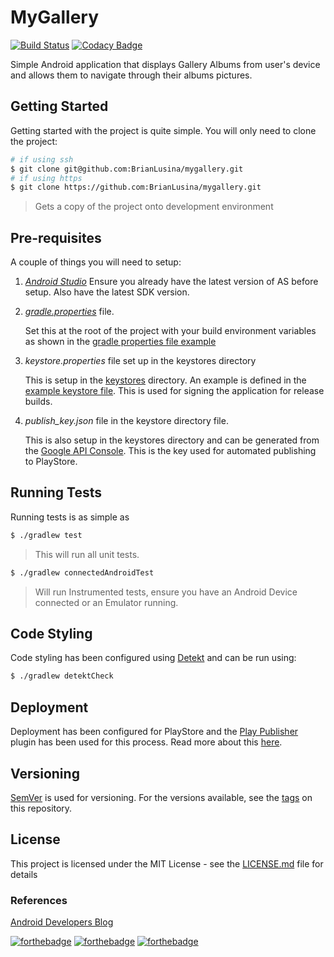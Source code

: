 # MyGallery

[![Build Status](https://www.bitrise.io/app/e240ce32d7bab980/status.svg?token=WyjkV9jju1NVA4QL8LSTvQ)](https://www.bitrise.io/app/e240ce32d7bab980)
[![Codacy Badge](https://api.codacy.com/project/badge/Grade/a52748da9ba24fc79678fe12d6861d54)](https://www.codacy.com/app/BrianLusina/mygallery?utm_source=github.com&amp;utm_medium=referral&amp;utm_content=BrianLusina/mygallery&amp;utm_campaign=Badge_Grade)

Simple Android application that displays Gallery Albums from user's device and allows them to navigate through their albums pictures.

## Getting Started

Getting started with the project is quite simple. You will only need to clone the project:

```bash
# if using ssh
$ git clone git@github.com:BrianLusina/mygallery.git
# if using https
$ git clone https://github.com:BrianLusina/mygallery.git
```
> Gets a copy of the project onto development environment

## Pre-requisites

A couple of things you will need to setup:

1. *[Android Studio](https://developer.android.com/studio/index.html)*
    Ensure you already have the latest version of AS before setup. Also have the latest SDK version.
 
2. *[gradle.properties](https://docs.gradle.org/current/userguide/build_environment.html)* file.
    
    Set this at the root of the project with your build environment variables as shown in the [gradle properties file example](./gradle.example.properties)

3. *keystore.properties* file set up in the keystores directory
    
    This is setup in the [keystores](./keystores) directory. An example is defined in the [example keystore file](./keystores/keystore.example.properties).
    This is used for signing the application for release builds.
    
4. *publish_key.json* file in the keystore directory file.

    This is also setup in the keystores directory and can be generated from the [Google API Console](https://console.cloud.google.com/apis?pli=1). This is the key used for automated publishing to PlayStore.
 
## Running Tests

Running tests is as simple as 

```bash
$ ./gradlew test
```
> This will run all unit tests.

```bash
$ ./gradlew connectedAndroidTest
```
> Will run Instrumented tests, ensure you have an Android Device connected or an Emulator running.

## Code Styling

Code styling has been configured using [Detekt](https://github.com/arturbosch/detekt) and can be run using:

```bash
$ ./gradlew detektCheck
```

## Deployment

Deployment has been configured for PlayStore and the [Play Publisher](https://github.com/Triple-T/gradle-play-publisher) plugin has been used for this process. Read more about this [here](https://github.com/codepath/android_guides/wiki/Automating-Publishing-to-the-Play-Store).

## Versioning

[SemVer](https://semver.org/) is used for versioning. For the versions available, see the [tags](https://github.com/BrianLusina/mygallery/tags) on this repository.

## License
This project is licensed under the MIT License - see the [LICENSE.md](./LICENSE) file for details

### References
[Android Developers Blog](https://android-developers.googleblog.com/2018/02/continuous-shared-element-transitions.html)

[![forthebadge](https://forthebadge.com/images/badges/built-for-android.svg)](https://forthebadge.com)
[![forthebadge](https://forthebadge.com/images/badges/built-by-developers.svg)](https://forthebadge.com)
[![forthebadge](https://forthebadge.com/images/badges/built-with-love.svg)](https://forthebadge.com)
